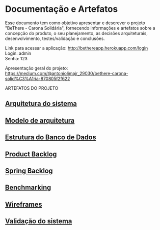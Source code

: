 # Documentação e Artefatos

Esse documento tem como objetivo apresentar e descrever o projeto "BeThere - Carona Solidária", fornecendo informações e artefatos sobre a concepção do produto, o seu planejamento, as decisões arquiteturais, desenvolvimento, testes/validação e conclusões.

Link para acessar a aplicação:
http://bethereapp.herokuapp.com/login    
Login: admin    
Senha: 123

Apresentação geral do projeto:  
https://medium.com/@antoniolimajr_29030/bethere-carona-solid%C3%A1ria-870805f2f622

ARTEFATOS DO PROJETO

## [Arquitetura do sistema](arquitetura-sistema.md)

## [Modelo de arquitetura](modelo-arquitetura.md)

## [Estrutura do Banco de Dados](estrutura-banco-dados.md)

## [Product Backlog](product-backlog.md)

## [Spring Backlog](spring-backlog.md)

## [Benchmarking](benchmarking.md)

## [Wireframes](wireframes.md)

## [Validação do sistema](validacao-sistema.md)
